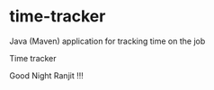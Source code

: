 # time-tracker
Java (Maven) application for tracking time on the job

Time tracker

Good Night Ranjit !!!
